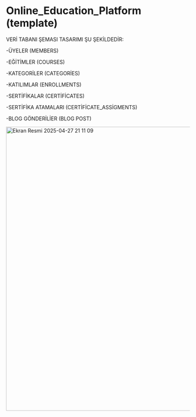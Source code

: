 # Online_Education_Platform (template)

VERİ TABANI ŞEMASI TASARIMI ŞU ŞEKİLDEDİR:

-ÜYELER (MEMBERS)

-EĞİTİMLER (COURSES)

-KATEGORİLER (CATEGORİES)

-KATILIMLAR (ENROLLMENTS)

-SERTİFİKALAR (CERTİFİCATES)

-SERTİFİKA ATAMALARI (CERTİFİCATE_ASSİGMENTS)

-BLOG GÖNDERİLİER (BLOG POST)

<img width="778" alt="Ekran Resmi 2025-04-27 21 11 09" src="https://github.com/user-attachments/assets/54a15604-9ece-4620-9521-29a6a49d14d3" />

